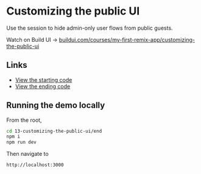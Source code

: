 # Customizing the public UI

Use the session to hide admin-only user flows from public guests.

Watch on Build UI → [buildui.com/courses/my-first-remix-app/customizing-the-public-ui](https://buildui.com/courses/my-first-remix-app/customizing-the-public-ui)

## Links

- [View the starting code](./begin)
- [View the ending code](./end)

## Running the demo locally

From the root,

```sh
cd 13-customizing-the-public-ui/end
npm i
npm run dev
```

Then navigate to

```
http://localhost:3000
```
